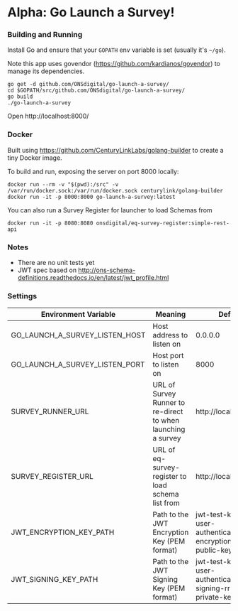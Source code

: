 # Alpha: Go Launch a Survey!

### Building and Running
Install Go and ensure that your `GOPATH` env variable is set (usually it's `~/go`).

Note this app uses govendor (https://github.com/kardianos/govendor) to manage its dependencies.

```
go get -d github.com/ONSdigital/go-launch-a-survey/
cd $GOPATH/src/github.com/ONSdigital/go-launch-a-survey/
go build
./go-launch-a-survey
```

Open http://localhost:8000/

### Docker
Built using https://github.com/CenturyLinkLabs/golang-builder to create a tiny Docker image.

To build and run, exposing the server on port 8000 locally:

```
docker run --rm -v "$(pwd):/src" -v /var/run/docker.sock:/var/run/docker.sock centurylink/golang-builder
docker run -it -p 8000:8000 go-launch-a-survey:latest
```

You can also run a Survey Register for launcher to load Schemas from 
```
docker run -it -p 8080:8080 onsdigital/eq-survey-register:simple-rest-api
```

### Notes
* There are no unit tests yet
* JWT spec based on http://ons-schema-definitions.readthedocs.io/en/latest/jwt_profile.html

### Settings
Environment Variable | Meaning | Default
---------------------|---------|--------
GO_LAUNCH_A_SURVEY_LISTEN_HOST|Host address  to listen on|0.0.0.0
GO_LAUNCH_A_SURVEY_LISTEN_PORT|Host port to listen on|8000
SURVEY_RUNNER_URL|URL of Survey Runner to re-direct to when launching a survey|http://localhost:5000
SURVEY_REGISTER_URL|URL of eq-survey-register to load schema list from |http://localhost:8080
JWT_ENCRYPTION_KEY_PATH|Path to the JWT Encryption Key (PEM format)|jwt-test-keys/sdc-user-authentication-encryption-sr-public-key.pem
JWT_SIGNING_KEY_PATH|Path to the JWT Signing Key (PEM format)|jwt-test-keys/sdc-user-authentication-signing-rrm-private-key.pem
